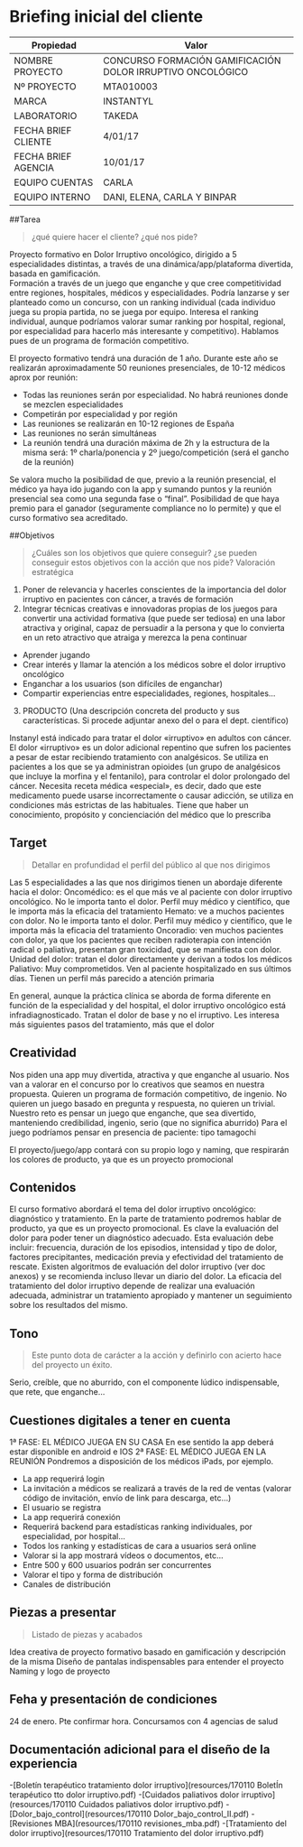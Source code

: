 # Briefing inicial del cliente

| Propiedad           | Valor                                                      |
|---------------------|------------------------------------------------------------|
| NOMBRE PROYECTO     | CONCURSO FORMACIÓN GAMIFICACIÓN DOLOR IRRUPTIVO ONCOLÓGICO |
| Nº PROYECTO         | MTA010003                                                  |
| MARCA               | INSTANTYL                                                  |
| LABORATORIO         | TAKEDA                                                     |
| FECHA BRIEF CLIENTE | 4/01/17                                                    |
| FECHA BRIEF AGENCIA | 10/01/17                                                   |
| EQUIPO CUENTAS      | CARLA                                                      |
| EQUIPO INTERNO      | DANI, ELENA, CARLA Y BINPAR                                |

##Tarea

> ¿qué quiere hacer el cliente? ¿qué nos pide?

Proyecto formativo en Dolor Irruptivo oncológico, dirigido a 5 especialidades distintas, a través de una dinámica/app/plataforma divertida, basada en gamificación.  
Formación a través de un juego que enganche y que cree competitividad entre regiones, hospitales, médicos y especialidades. Podría lanzarse y ser planteado como un concurso, con un ranking individual (cada individuo juega su propia partida, no se juega por equipo. Interesa el ranking individual, aunque podríamos valorar sumar ranking por hospital, regional, por especialidad para hacerlo más interesante y competitivo). Hablamos pues de un programa de formación competitivo. 

El proyecto formativo tendrá una duración de 1 año. Durante este año se realizarán aproximadamente 50 reuniones presenciales, de 10-12 médicos aprox por reunión:
- Todas las reuniones serán por especialidad. No habrá reuniones donde se mezclen especialidades 
- Competirán por especialidad y por región
- Las reuniones se realizarán en 10-12 regiones de España
- Las reuniones no serán simultáneas
- La reunión tendrá una duración máxima de 2h y la estructura de la misma será: 1º charla/ponencia y 2º juego/competición (será el gancho de la reunión)

Se valora mucho la posibilidad de que, previo a la reunión presencial, el médico ya haya ido jugando con la app y sumando puntos y la reunión presencial sea como una segunda fase o “final”. 
Posibilidad de que haya premio para el ganador (seguramente compliance no lo permite) y que el curso formativo sea acreditado. 

##Objetivos

> ¿Cuáles son los objetivos que quiere conseguir? ¿se pueden conseguir estos objetivos con la acción que nos pide? Valoración estratégica

1.	Poner de relevancia y hacerles conscientes de la importancia del dolor irruptivo en pacientes con cáncer, a través de formación  
2.	Integrar técnicas creativas e innovadoras propias de los juegos para convertir una actividad formativa (que puede ser tediosa) en una labor atractiva y original, capaz de persuadir a la persona y que lo convierta en un reto atractivo que atraiga y merezca la pena continuar
  -	Aprender jugando 
  -	Crear interés y llamar la atención a los médicos sobre el dolor irruptivo oncológico 
  -	Enganchar a los usuarios (son difíciles de enganchar)
  -	Compartir experiencias entre especialidades, regiones, hospitales… 
3.	PRODUCTO (Una descripción concreta del producto y sus características. Si procede adjuntar anexo del o para el dept. científico)

Instanyl está indicado para tratar el dolor «irruptivo» en adultos con cáncer. El dolor «irruptivo» es un dolor adicional repentino que sufren los pacientes a pesar de estar recibiendo tratamiento con analgésicos. Se utiliza en pacientes a los que se ya administran opioides (un grupo de analgésicos que incluye la morfina y el fentanilo), para controlar el dolor prolongado del cáncer.
Necesita receta médica «especial», es decir, dado que este medicamento puede usarse incorrectamente o causar adicción, se utiliza en condiciones más estrictas de las habituales. Tiene que haber un conocimiento, propósito y concienciación del médico que lo prescriba

## Target
>Detallar en profundidad el perfil del público al que nos dirigimos

Las 5 especialidades a las que nos dirigimos tienen un abordaje diferente hacia el dolor:
Oncomédico: es el que más ve al paciente con dolor irruptivo oncológico. No le importa tanto el dolor. Perfil muy médico y científico, que le importa más la eficacia del tratamiento 
Hemato: ve a muchos pacientes con dolor. No le importa tanto el dolor. Perfil muy médico y científico, que le importa más la eficacia del tratamiento 
Oncoradio: ven muchos pacientes con dolor, ya que los pacientes que reciben radioterapia con intención radical o paliativa, presentan gran toxicidad, que se manifiesta con dolor. 
Unidad del dolor: tratan el dolor directamente y derivan a todos los médicos  
Paliativo: Muy comprometidos. Ven al paciente hospitalizado en sus últimos días. Tienen un perfil más parecido a atención primaria 

En general, aunque la práctica clínica se aborda de forma diferente en función de la especialidad y del hospital, el dolor irruptivo oncológico está infradiagnosticado. Tratan el dolor de base y no el irruptivo. Les interesa más siguientes pasos del tratamiento, más que el dolor

## Creatividad

Nos piden una app muy divertida, atractiva y que enganche al usuario. Nos van a valorar en el concurso por lo creativos que seamos en nuestra propuesta. 
Quieren un programa de formación competitivo, de ingenio. No quieren un juego basado en pregunta y respuesta, no quieren un trivial. 
Nuestro reto es pensar un juego que enganche, que sea divertido, manteniendo credibilidad, ingenio, serio (que no significa aburrido)
Para el juego podríamos pensar en presencia de paciente: tipo tamagochi

El proyecto/juego/app contará con su propio logo y naming, que respirarán los colores de producto, ya que es un proyecto promocional 

## Contenidos

El curso formativo abordará el tema del dolor irruptivo oncológico: diagnóstico y tratamiento. En la parte de tratamiento podremos hablar de producto, ya que es un proyecto promocional. 
Es clave la evaluación del dolor para poder tener un diagnóstico adecuado. Esta evaluación debe incluir: frecuencia, duración de los episodios, intensidad y tipo de dolor, factores precipitantes, medicación previa y efectividad del tratamiento de rescate. Existen algoritmos de evaluación del dolor irruptivo (ver doc anexos) y se recomienda incluso llevar un diario del dolor.
La eficacia del tratamiento del dolor irruptivo depende de realizar una evaluación adecuada, administrar un tratamiento apropiado y mantener un seguimiento sobre los resultados del mismo. 

## Tono 
>Este punto dota de carácter a la acción y definirlo con acierto hace del proyecto un éxito.

Serio, creíble, que no aburrido, con el componente lúdico indispensable, que rete, que enganche…

## Cuestiones digitales a tener en cuenta

1ª FASE: EL MÉDICO JUEGA EN SU CASA
En ese sentido la app deberá estar disponible en android e IOS
2ª FASE: EL MÉDICO JUEGA EN LA REUNIÓN
Pondremos a disposición de los médicos iPads, por ejemplo.  

-	La app requerirá login
-	La invitación a médicos se realizará a través de la red de ventas (valorar código de invitación, envío de link para descarga, etc…)
-	El usuario se registra
-	La app requerirá conexión
-	Requerirá backend para estadísticas ranking individuales, por especialidad, por hospital…
-	Todos los ranking y estadísticas de cara a usuarios será online
-	Valorar si la app mostrará vídeos o documentos, etc…
-	Entre 500 y 600 usuarios podrán ser concurrentes
-	Valorar el tipo y forma de distribución
-	Canales de distribución

## Piezas a presentar
>Listado de piezas y acabados

Idea creativa de proyecto formativo basado en gamificación y descripción de la misma
Diseño de pantalas indispensables para entender el proyecto
Naming y logo de proyecto

## Feha y presentación de condiciones

24 de enero. Pte confirmar hora. Concursamos con 4 agencias de salud

## Documentación adicional para el diseño de la experiencia 

-[Boletín terapéutico tratamiento dolor irruptivo](resources/170110 BoletÍn terapéutico tto dolor irruptivo.pdf)
-[Cuidados paliativos dolor irruptivo](resources/170110 Cuidados paliativos dolor irruptivo.pdf)
-[Dolor_bajo_control](resources/170110 Dolor_bajo_control_II.pdf)
-[Revisiones MBA](resources/170110 revisiones_mba.pdf)
-[Tratamiento del dolor irruptivo](resources/170110 Tratamiento del dolor irruptivo.pdf)
